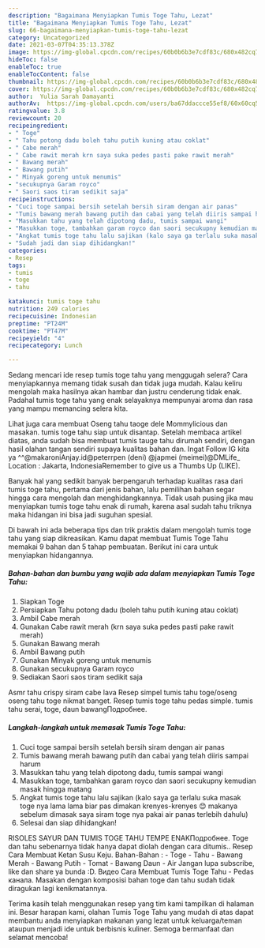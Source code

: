 ```yaml
---
description: "Bagaimana Menyiapkan Tumis Toge Tahu, Lezat"
title: "Bagaimana Menyiapkan Tumis Toge Tahu, Lezat"
slug: 66-bagaimana-menyiapkan-tumis-toge-tahu-lezat
category: Uncategorized
date: 2021-03-07T04:35:13.378Z
image: https://img-global.cpcdn.com/recipes/60b0b6b3e7cdf83c/680x482cq70/tumis-toge-tahu-foto-resep-utama.jpg
hideToc: false
enableToc: true
enableTocContent: false
thumbnail: https://img-global.cpcdn.com/recipes/60b0b6b3e7cdf83c/680x482cq70/tumis-toge-tahu-foto-resep-utama.jpg
cover: https://img-global.cpcdn.com/recipes/60b0b6b3e7cdf83c/680x482cq70/tumis-toge-tahu-foto-resep-utama.jpg
author:  Yulia Sarah Damayanti
authorAv:  https://img-global.cpcdn.com/users/ba67ddaccce55ef8/60x60cq50/avatar.jpg
ratingvalue: 3.8
reviewcount: 20
recipeingredient:
- " Toge"
- " Tahu potong dadu boleh tahu putih kuning atau coklat"
- " Cabe merah"
- " Cabe rawit merah krn saya suka pedes pasti pake rawit merah"
- " Bawang merah"
- " Bawang putih"
- " Minyak goreng untuk menumis"
- "secukupnya Garam royco"
- " Saori saos tiram sedikit saja"
recipeinstructions:
- "Cuci toge sampai bersih setelah bersih siram dengan air panas"
- "Tumis bawang merah bawang putih dan cabai yang telah diiris sampai harum"
- "Masukkan tahu yang telah dipotong dadu, tumis sampai wangi"
- "Masukkan toge, tambahkan garam royco dan saori secukupny kemudian masak hingga matang"
- "Angkat tumis toge tahu lalu sajikan (kalo saya ga terlalu suka masak toge nya lama lama biar pas dimakan krenyes-krenyes 😊 makanya sebelum dimasak saya siram toge nya pakai air panas terlebih dahulu)"
- "Sudah jadi dan siap dihidangkan!"
categories:
- Resep
tags:
- tumis
- toge
- tahu

katakunci: tumis toge tahu 
nutrition: 249 calories
recipecuisine: Indonesian
preptime: "PT24M"
cooktime: "PT47M"
recipeyield: "4"
recipecategory: Lunch

---
```



Sedang mencari ide resep tumis toge tahu yang menggugah selera? Cara menyiapkannya memang tidak susah dan tidak juga mudah. Kalau keliru mengolah maka hasilnya akan hambar dan justru cenderung tidak enak. Padahal tumis toge tahu yang enak selayaknya mempunyai aroma dan rasa yang mampu memancing selera kita.


Lihat juga cara membuat Oseng tahu taoge dele Mommylicious dan masakan. tumis toge tahu siap untuk disantap. Setelah membaca artikel diatas, anda sudah bisa membuat tumis tauge tahu dirumah sendiri, dengan hasil olahan tangan sendiri supaya kualitas bahan dan. Ingat Follow IG kita ya ^^@makaroniAnjay.id@peterrpen (deni) @japmei (meimei)@DMLife_ Location : Jakarta, IndonesiaRemember to give us a Thumbs Up (LIKE).

Banyak hal yang sedikit banyak berpengaruh terhadap kualitas rasa dari tumis toge tahu, pertama dari jenis bahan, lalu pemilihan bahan segar hingga cara mengolah dan menghidangkannya. Tidak usah pusing jika mau menyiapkan tumis toge tahu enak di rumah, karena asal sudah tahu triknya maka hidangan ini bisa jadi suguhan spesial.


Di bawah ini ada beberapa tips dan trik praktis dalam mengolah tumis toge tahu yang siap dikreasikan. Kamu dapat membuat Tumis Toge Tahu memakai 9 bahan dan 5 tahap pembuatan. Berikut ini cara untuk menyiapkan hidangannya.

<!--inarticleads1-->

##### Bahan-bahan dan bumbu yang wajib ada dalam menyiapkan Tumis Toge Tahu:

1. Siapkan  Toge
1. Persiapkan  Tahu potong dadu (boleh tahu putih kuning atau coklat)
1. Ambil  Cabe merah
1. Gunakan  Cabe rawit merah (krn saya suka pedes pasti pake rawit merah)
1. Gunakan  Bawang merah
1. Ambil  Bawang putih
1. Gunakan  Minyak goreng untuk menumis
1. Gunakan secukupnya Garam royco
1. Sediakan  Saori saos tiram sedikit saja


Asmr tahu crispy siram cabe lava Resep simpel tumis tahu toge/oseng oseng tahu toge nikmat banget. Resep tumis toge tahu pedas simple. tumis tahu serai, toge, daun bawangПодробнее. 

<!--inarticleads2-->

##### Langkah-langkah untuk memasak Tumis Toge Tahu:

1. Cuci toge sampai bersih setelah bersih siram dengan air panas
1. Tumis bawang merah bawang putih dan cabai yang telah diiris sampai harum
1. Masukkan tahu yang telah dipotong dadu, tumis sampai wangi
1. Masukkan toge, tambahkan garam royco dan saori secukupny kemudian masak hingga matang
1. Angkat tumis toge tahu lalu sajikan (kalo saya ga terlalu suka masak toge nya lama lama biar pas dimakan krenyes-krenyes 😊 makanya sebelum dimasak saya siram toge nya pakai air panas terlebih dahulu)
1. Selesai dan siap dihidangkan!

RISOLES SAYUR DAN TUMIS TOGE TAHU TEMPE ENAKПодробнее. Toge dan tahu sebenarnya tidak hanya dapat diolah dengan cara ditumis.. Resep Cara Membuat Ketan Susu Keju. Bahan-Bahan : - Toge - Tahu - Bawang Merah - Bawang Putih - Tomat - Bawang Daun - Air Jangan lupa subscribe, like dan share ya bunda :D. Видео Cara Membuat Tumis Toge Tahu - Pedas канала. Masakan dengan komposisi bahan toge dan tahu sudah tidak diragukan lagi kenikmatannya. 

Terima kasih telah menggunakan resep yang tim kami tampilkan di halaman ini. Besar harapan kami, olahan Tumis Toge Tahu yang mudah di atas dapat membantu anda menyiapkan makanan yang lezat untuk keluarga/teman ataupun menjadi ide untuk berbisnis kuliner. Semoga bermanfaat dan selamat mencoba!
